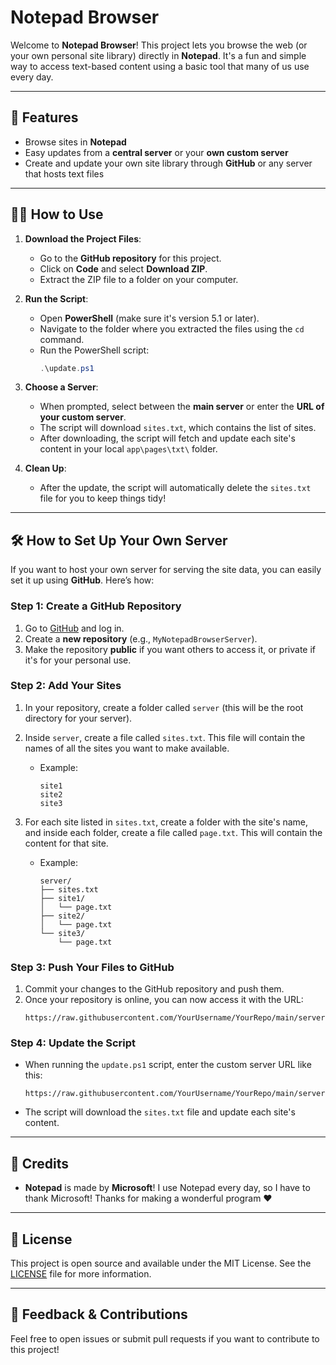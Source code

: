 # Notepad Browser

Welcome to **Notepad Browser**! This project lets you browse the web (or your own personal site library) directly in **Notepad**. It's a fun and simple way to access text-based content using a basic tool that many of us use every day.

---

## 🚀 Features

- Browse sites in **Notepad**
- Easy updates from a **central server** or your **own custom server**
- Create and update your own site library through **GitHub** or any server that hosts text files

---

## 👨‍💻 How to Use

1. **Download the Project Files**:
   - Go to the **GitHub repository** for this project.
   - Click on **Code** and select **Download ZIP**.
   - Extract the ZIP file to a folder on your computer.

2. **Run the Script**:
   - Open **PowerShell** (make sure it's version 5.1 or later).
   - Navigate to the folder where you extracted the files using the `cd` command.
   - Run the PowerShell script:
     ```powershell
     .\update.ps1
     ```

3. **Choose a Server**:
   - When prompted, select between the **main server** or enter the **URL of your custom server**.
   - The script will download `sites.txt`, which contains the list of sites.
   - After downloading, the script will fetch and update each site's content in your local `app\pages\txt\` folder.

4. **Clean Up**:
   - After the update, the script will automatically delete the `sites.txt` file for you to keep things tidy!

---

## 🛠 How to Set Up Your Own Server

If you want to host your own server for serving the site data, you can easily set it up using **GitHub**. Here’s how:

### Step 1: Create a GitHub Repository

1. Go to [GitHub](https://github.com) and log in.
2. Create a **new repository** (e.g., `MyNotepadBrowserServer`).
3. Make the repository **public** if you want others to access it, or private if it's for your personal use.

### Step 2: Add Your Sites

1. In your repository, create a folder called `server` (this will be the root directory for your server).
   
2. Inside `server`, create a file called `sites.txt`. This file will contain the names of all the sites you want to make available.
   - Example:
     ```
     site1
     site2
     site3
     ```

3. For each site listed in `sites.txt`, create a folder with the site's name, and inside each folder, create a file called `page.txt`. This will contain the content for that site.
   - Example:
     ```
     server/
     ├── sites.txt
     ├── site1/
     │   └── page.txt
     ├── site2/
     │   └── page.txt
     └── site3/
         └── page.txt
     ```

### Step 3: Push Your Files to GitHub

1. Commit your changes to the GitHub repository and push them.
2. Once your repository is online, you can now access it with the URL:
   ```
   https://raw.githubusercontent.com/YourUsername/YourRepo/main/server/
   ```

### Step 4: Update the Script

- When running the `update.ps1` script, enter the custom server URL like this:
  ```
  https://raw.githubusercontent.com/YourUsername/YourRepo/main/server/
  ```
- The script will download the `sites.txt` file and update each site's content.

---

## 💖 Credits

- **Notepad** is made by **Microsoft**! I use Notepad every day, so I have to thank Microsoft! Thanks for making a wonderful program ❤️
  
---

## 📄 License

This project is open source and available under the MIT License. See the [LICENSE](LICENSE) file for more information.

---

## 🤔 Feedback & Contributions

Feel free to open issues or submit pull requests if you want to contribute to this project!
